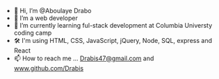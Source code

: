 - 👋 Hi, I’m @Aboulaye Drabo
- 👀 I’m a web developer 
- 🌱 I’m currently learning ful-stack development at Columbia Universty coding camp
- 🛠 I'm using HTML, CSS, JavaScript, jQuery, Node, SQL, express and React
- 📫 How to reach me ... Drabis47@gmail.com and  www.github.com/Drabis

<!---
Drabis/Drabis is a ✨ special ✨ repository because its `README.md` (this file) appears on your GitHub profile.
You can click the Preview link to take a look at your changes.
--->
